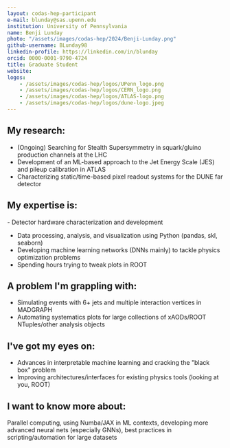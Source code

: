 ```yaml
---
layout: codas-hep-participant
e-mail: blunday@sas.upenn.edu
institution: University of Pennsylvania
name: Benji Lunday
photo: "/assets/images/codas-hep/2024/Benji-Lunday.png"
github-username: BLunday98
linkedin-profile: https://linkedin.com/in/blunday
orcid: 0000-0001-9790-4724
title: Graduate Student
website:
logos:
    - /assets/images/codas-hep/logos/UPenn_logo.png
    - /assets/images/codas-hep/logos/CERN_logo.png
    - /assets/images/codas-hep/logos/ATLAS-logo.png
    - /assets/images/codas-hep/logos/dune-logo.jpeg
---
```


## My research:
- (Ongoing) Searching for Stealth Supersymmetry in squark/gluino production channels at the LHC
- Development of an ML-based approach to the Jet Energy Scale (JES) and pileup calibration in ATLAS
- Characterizing static/time-based pixel readout systems for the DUNE far detector

## My expertise is:
- Detector hardware characterization and development
- Data processing, analysis, and visualization using Python (pandas, skl, seaborn)
- Developing machine learning networks (DNNs mainly) to tackle physics optimization problems
- Spending hours trying to tweak plots in ROOT

## A problem I'm grappling with:
- Simulating events with 6+ jets and multiple interaction vertices in MADGRAPH
- Automating systematics plots for large collections of xAODs/ROOT NTuples/other analysis objects

## I've got my eyes on:
- Advances in interpretable machine learning and cracking the "black box" problem
- Improving architectures/interfaces for existing physics tools (looking at you, ROOT)

## I want to know more about:
Parallel computing, using Numba/JAX in ML contexts, developing more advanced neural nets (especially GNNs), best practices in scripting/automation for large datasets

